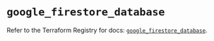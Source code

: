 # `google_firestore_database`

Refer to the Terraform Registry for docs: [`google_firestore_database`](https://registry.terraform.io/providers/hashicorp/google-beta/6.4.0/docs/resources/google_firestore_database).
